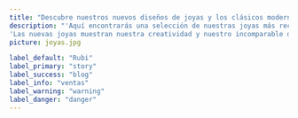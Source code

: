 ```yaml
---
title: "Descubre nuestros nuevos diseños de joyas y los clásicos modernos"
description: "'Aquí encontrarás una selección de nuestras joyas más recientes. Estas piezas pertenecen a nuestras últimas colecciones y reflejan nuestra creatividad y capacidad de diseño en su máxima expresión. Un regalo de un destino de joyería. Nuestras joyas más recientes muestran nuestra creatividad y un diseño inigualable en su máxima expresión.
'Las nuevas joyas muestran nuestra creatividad y nuestro incomparable diseño en su máxima expresión. Nuestros diseños más recientes incorporan materiales de lujo como la amatista, los diamantes y el oro para captar el espíritu del mundo de la moda. Disfruta de envíos y devoluciones gratuitos.."
picture: joyas.jpg

label_default: "Rubi" 
label_primary: "story"
label_success: "blog"
label_info: "ventas"
label_warning: "warning"
label_danger: "danger"
---
```

